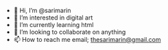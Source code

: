 - 👋 Hi, I’m @sarimarin
- 👀 I’m interested in digital art
- 🌱 I’m currently learning html 
- 💞️ I’m looking to collaborate on anything
- 📫 How to reach me email; thesarimarin@gmail.com

<!---
sarimarin/sarimarin is a ✨ special ✨ repository because its `README.md` (this file) appears on your GitHub profile.
You can click the Preview link to take a look at your changes.
--->
